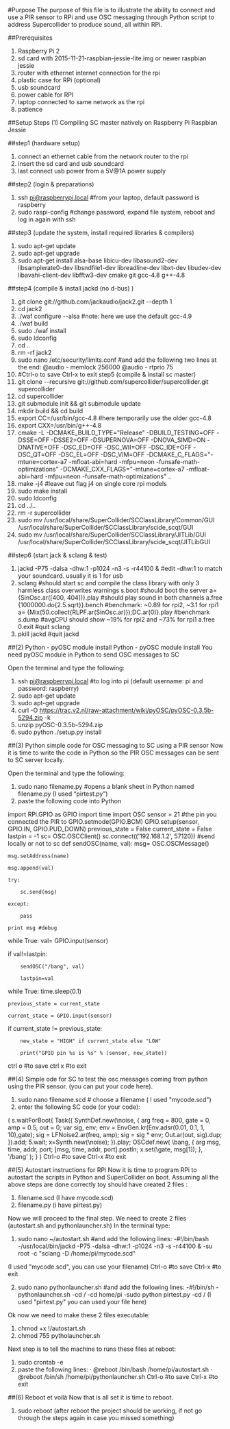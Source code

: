 #Purpose
The purpose of this file is to illustrate the ability to connect and use a PIR sensor to RPi and use OSC messaging through Python script to address Supercollider to produce sound, all within RPi.

##Prerequisites
1. Raspberry Pi 2
2. sd card with 2015-11-21-raspbian-jessie-lite.img or newer raspbian jessie 
3. router with ethernet internet connection for the rpi 
4. plastic case for RPi (optional)
5. usb soundcard
6. power cable for RPI
7. laptop connected to same network as the rpi 
8. patience

##Setup Steps
(1) Compiling SC master natively on Raspberry Pi Raspbian Jessie

##step1 (hardware setup)
1. connect an ethernet cable from the network router to the rpi 
2. insert the sd card and usb soundcard 
3. last connect usb power from a 5V@1A power supply

##step2 (login & preparations)
1. ssh pi@raspberrypi.local #from your laptop, default password is raspberry 
2. sudo raspi-config #change password, expand file system, reboot and log in again with ssh 

##step3 (update the system, install required libraries & compilers)
1. sudo apt-get update
2. sudo apt-get upgrade
3. sudo apt-get install alsa-base libicu-dev libasound2-dev libsamplerate0-dev libsndfile1-dev libreadline-dev libxt-dev libudev-dev libavahi-client-dev libfftw3-dev cmake git gcc-4.8 g++-4.8 

##step4 (compile & install jackd (no d-bus) )
1. git clone git://github.com/jackaudio/jack2.git --depth 1
2. cd jack2
3. ./waf configure --alsa #note: here we use the default gcc-4.9
4. ./waf build
5. sudo ./waf install
6. sudo ldconfig
7. cd ..
8. rm -rf jack2
9. sudo nano /etc/security/limits.conf #and add the following two lines at the end:
@audio - memlock 256000
@audio - rtprio 75 
1. #Ctrl-o to save Ctrl-x to exit
step5 (compile & install sc master)
1. git clone --recursive git://github.com/supercollider/supercollider.git supercollider
2. cd supercollider
3. git submodule init && git submodule update
4. mkdir build && cd build
5. export CC=/usr/bin/gcc-4.8 #here temporarily use the older gcc-4.8
6. export CXX=/usr/bin/g++-4.8
7. cmake -L -DCMAKE_BUILD_TYPE="Release" -DBUILD_TESTING=OFF -DSSE=OFF -DSSE2=OFF -DSUPERNOVA=OFF -DNOVA_SIMD=ON -DNATIVE=OFF -DSC_ED=OFF -DSC_WII=OFF -DSC_IDE=OFF -DSC_QT=OFF -DSC_EL=OFF -DSC_VIM=OFF -DCMAKE_C_FLAGS="-mtune=cortex-a7 -mfloat-abi=hard -mfpu=neon -funsafe-math-optimizations" -DCMAKE_CXX_FLAGS="-mtune=cortex-a7 -mfloat-abi=hard -mfpu=neon -funsafe-math-optimizations" .. 
8. make -j4 #leave out flag j4 on single core rpi models 
9. sudo make install
10. sudo ldconfig
11. cd ../..
12. rm -r supercollider
13. sudo mv /usr/local/share/SuperCollider/SCClassLibrary/Common/GUI /usr/local/share/SuperCollider/SCClassLibrary/scide_scqt/GUI
14. sudo mv /usr/local/share/SuperCollider/SCClassLibrary/JITLib/GUI /usr/local/share/SuperCollider/SCClassLibrary/scide_scqt/JITLibGUI

##step6 (start jack & sclang & test)
1. jackd -P75 -dalsa -dhw:1 -p1024 -n3 -s -r44100 & #edit -dhw:1 to match your soundcard. usually it is 1 for usb
2. sclang #should start sc and compile the class library with only 3 harmless class overwrites warnings
s.boot #should boot the server
a= {SinOsc.ar([400, 404])}.play #should play sound in both channels
a.free
{1000000.do{2.5.sqrt}}.bench #benchmark: ~0.89 for rpi2, ~3.1 for rpi1
a= {Mix(50.collect{RLPF.ar(SinOsc.ar)});DC.ar(0)}.play #benchmark
s.dump #avgCPU should show ~19% for rpi2 and ~73% for rpi1
a.free
0.exit #quit sclang
1. pkill jackd #quit jackd

##(2) Python - pyOSC module install
Python - pyOSC module install
You need pyOSC module in Python to send OSC messages to SC

Open the terminal and type the following:
1. ssh pi@raspberrypi.local #to log into pi (default username: pi and password: raspberry)
2. sudo apt-get update
3. sudo apt-get upgrade
4. curl -O https://trac.v2.nl/raw-attachment/wiki/pyOSC/pyOSC-0.3.5b-5294.zip -k 
5. unzip pyOSC-0.3.5b-5294.zip
6. sudo python ./setup.py install

##(3) Python simple code for OSC messaging to SC using a PIR sensor
Now it is time to write the code in Python so the PIR OSC messages can be sent to SC server locally.

Open the terminal and type the following:
1. sudo nano filename.py #opens a blank sheet in Python named filename.py (I used “pirtest.py”)
2. paste the following code into Python

import RPi.GPIO as GPIO
import time
import OSC
sensor = 21 #the pin you connected the PIR to
GPIO.setmode(GPIO.BCM)
GPIO.setup(sensor, GPIO.IN, GPIO.PUD_DOWN)
previous_state = False
current_state = False
lastpin = -1
sc= OSC.OSCClient()
sc.connect(('192.168.1.2', 57120)) #send locally or not to sc
def sendOSC(name, val):
msg= OSC.OSCMessage()

	msg.setAddress(name)

	msg.append(val)

	try:

		sc.send(msg)

	except:

		pass

	print msg #debug
while True:
val= GPIO.input(sensor)

if  val!=lastpin:

		sendOSC("/bang", val)

		lastpin=val
while True:
time.sleep(0.1)

	previous_state = current_state

	current_state = GPIO.input(sensor)

if  current_state != previous_state:

		new_state = "HIGH" if current_state else "LOW"

		print("GPIO pin %s is %s" % (sensor, new_state))
ctrl o #to save
ctrl x #to exit

##(4) Simple ode for SC to test the osc messages coming from python using the PIR sensor. (you can put your code here).

1. sudo nano filename.scd # choose a filename ( I used "mycode.scd")
2. enter the following SC code (or your code):

(
s.waitForBoot{
Task({
SynthDef.new(\noise, {
	arg freq = 800, gate = 0,
amp = 0.5, out = 0;
	var sig, env;
	env = EnvGen.kr(Env.adsr(0.01, 0.1, 1, 10),gate);
	sig = LFNoise2.ar(freq, amp);
	sig = sig * env;
	Out.ar(out, sig).dup;
}).add;
5.wait;
	x=Synth.new(\noise);
}).play;
OSCdef.new(
\bang,
	{
			arg msg, time, addr, port;
			[msg, time, addr, port].postln;
			x.set(\gate, msg[1]);
	},
	'/bang'
);
}
)
Ctrl-o #to save
Ctrl-x #to exit

##(5) Autostart instructions for RPi 
Now it is time to program RPi to autostart the scripts in Python and SuperCollider on boot. Assuming all the above steps are done correctly toy should have created 2 files :

1. filename.scd (I have mycode.scd)
2. filename.py (i have pirtest.py)

Now we will proceed to the final step. We need to create 2 files (autostart.sh and pythonlauncher.sh)
In the terminal type:

1. sudo nano ~/autostart.sh #and add the following lines:
-#!/bin/bash
-/usr/local/bin/jackd -P75 -dalsa -dhw:1 -p1024 -n3 -s -r44100 &
-su root -c "sclang -D /home/pi/mycode.scd"

(I used "mycode.scd", you can use your filename)
Ctrl-o #to save
Ctrl-x #to exit

2. sudo nano pythonlauncher.sh #and add the following lines:
-#!/bin/sh
-pythonlauncher.sh
-cd /
-cd home/pi
-sudo python pirtest.py
-cd /
(I used "pirtest.py" you can used your file here)

Ok now we need to make these 2 files executable:
1. chmod +x !/autostart.sh
2. chmod 755 pytholauncher.sh

Next step is to tell the machine to runs these files at reboot:
1. sudo crontab -e 
2. paste the following lines:
· @reboot /bin/bash /home/pi/autostart.sh
· @reboot /bin/sh /home/pi/pythonlauncher.sh
Ctrl-o #to save
Ctrl-x #to exit

##(6) Reboot et voilà
Now that is all set it is time to reboot.

1. sudo reboot
(after reboot the project should be working, if not go through the steps again in case you missed something)
